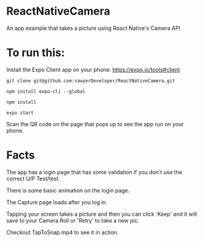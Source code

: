# ReactNativeCamera
An app example that takes a picture using React Native's Camera API

# To run this:

Install the Expo Client app on your phone: https://expo.io/tools#client

```git clone git@github.com:sawyerDeveloper/ReactNativeCamera.git```

```npm install expo-cli --global```

```npm install```

```expo start```

Scan the QR code on the page that pops up to see the app run on your phone.

# Facts
The app has a login page that has some validation if you don't use the correct U/P Test/test.

There is some basic animation on the login page.

The Capture page loads after you log in.

Tapping your screen takes a picture and then you can click 'Keep' and it will save to your Camera Roll or 'Retry' to take a new pic.



Checkout TapToSnap.mp4 to see it in action.
